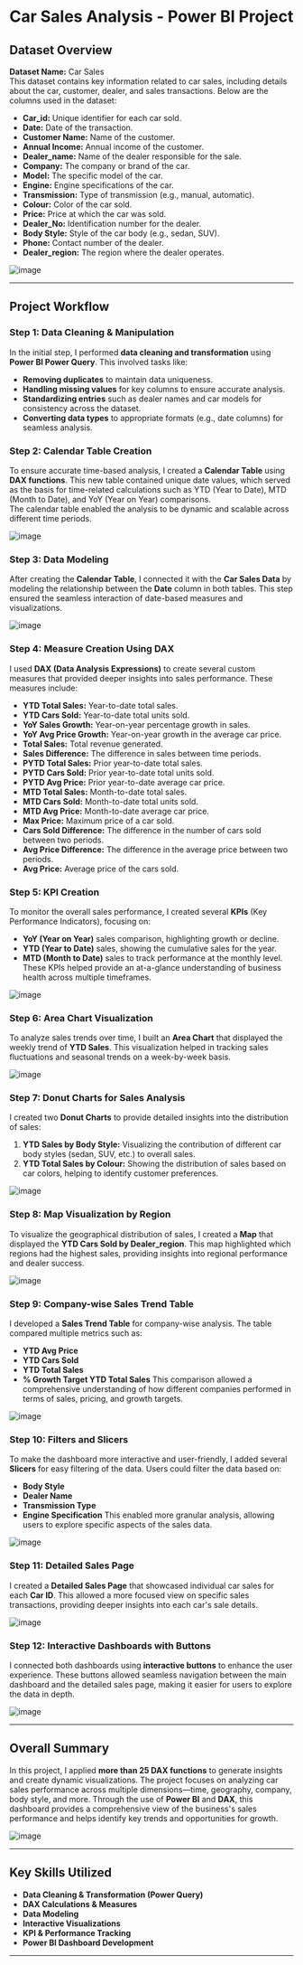 # Car Sales Analysis - Power BI Project

## Dataset Overview
**Dataset Name:** Car Sales  
This dataset contains key information related to car sales, including details about the car, customer, dealer, and sales transactions. Below are the columns used in the dataset:
- **Car_id:** Unique identifier for each car sold.
- **Date:** Date of the transaction.
- **Customer Name:** Name of the customer.
- **Annual Income:** Annual income of the customer.
- **Dealer_name:** Name of the dealer responsible for the sale.
- **Company:** The company or brand of the car.
- **Model:** The specific model of the car.
- **Engine:** Engine specifications of the car.
- **Transmission:** Type of transmission (e.g., manual, automatic).
- **Colour:** Color of the car sold.
- **Price:** Price at which the car was sold.
- **Dealer_No:** Identification number for the dealer.
- **Body Style:** Style of the car body (e.g., sedan, SUV).
- **Phone:** Contact number of the dealer.
- **Dealer_region:** The region where the dealer operates.

![image](https://github.com/user-attachments/assets/0e14da9a-4f1a-4c2f-b6a3-c9046e011ccd)

---

## Project Workflow

### Step 1: Data Cleaning & Manipulation
In the initial step, I performed **data cleaning and transformation** using **Power BI Power Query**. This involved tasks like:
- **Removing duplicates** to maintain data uniqueness.
- **Handling missing values** for key columns to ensure accurate analysis.
- **Standardizing entries** such as dealer names and car models for consistency across the dataset.
- **Converting data types** to appropriate formats (e.g., date columns) for seamless analysis.

### Step 2: Calendar Table Creation
To ensure accurate time-based analysis, I created a **Calendar Table** using **DAX functions**. This new table contained unique date values, which served as the basis for time-related calculations such as YTD (Year to Date), MTD (Month to Date), and YoY (Year on Year) comparisons.  
The calendar table enabled the analysis to be dynamic and scalable across different time periods.

![image](https://github.com/user-attachments/assets/3c73b85a-4cc5-4eaa-93c1-e9f8406cd2d4)


### Step 3: Data Modeling
After creating the **Calendar Table**, I connected it with the **Car Sales Data** by modeling the relationship between the **Date** column in both tables. This step ensured the seamless interaction of date-based measures and visualizations.

![image](https://github.com/user-attachments/assets/93cfc5ec-4c01-4c10-aa9b-f26da3fd8431)

### Step 4: Measure Creation Using DAX
I used **DAX (Data Analysis Expressions)** to create several custom measures that provided deeper insights into sales performance. These measures include:
- **YTD Total Sales:** Year-to-date total sales.
- **YTD Cars Sold:** Year-to-date total units sold.
- **YoY Sales Growth:** Year-on-year percentage growth in sales.
- **YoY Avg Price Growth:** Year-on-year growth in the average car price.
- **Total Sales:** Total revenue generated.
- **Sales Difference:** The difference in sales between time periods.
- **PYTD Total Sales:** Prior year-to-date total sales.
- **PYTD Cars Sold:** Prior year-to-date total units sold.
- **PYTD Avg Price:** Prior year-to-date average car price.
- **MTD Total Sales:** Month-to-date total sales.
- **MTD Cars Sold:** Month-to-date total units sold.
- **MTD Avg Price:** Month-to-date average car price.
- **Max Price:** Maximum price of a car sold.
- **Cars Sold Difference:** The difference in the number of cars sold between two periods.
- **Avg Price Difference:** The difference in the average price between two periods.
- **Avg Price:** Average price of the cars sold.

### Step 5: KPI Creation
To monitor the overall sales performance, I created several **KPIs** (Key Performance Indicators), focusing on:
- **YoY (Year on Year)** sales comparison, highlighting growth or decline.
- **YTD (Year to Date)** sales, showing the cumulative sales for the year.
- **MTD (Month to Date)** sales to track performance at the monthly level.
These KPIs helped provide an at-a-glance understanding of business health across multiple timeframes.

![image](https://github.com/user-attachments/assets/cf16378a-c465-44e5-bcfc-2dbe57f3b92c)

### Step 6: Area Chart Visualization
To analyze sales trends over time, I built an **Area Chart** that displayed the weekly trend of **YTD Sales**. This visualization helped in tracking sales fluctuations and seasonal trends on a week-by-week basis.

![image](https://github.com/user-attachments/assets/1eea35f7-c512-478d-bba5-178c0bbff668)

### Step 7: Donut Charts for Sales Analysis
I created two **Donut Charts** to provide detailed insights into the distribution of sales:
1. **YTD Sales by Body Style:** Visualizing the contribution of different car body styles (sedan, SUV, etc.) to overall sales.
2. **YTD Total Sales by Colour:** Showing the distribution of sales based on car colors, helping to identify customer preferences.

![image](https://github.com/user-attachments/assets/325457a8-afd3-4ae3-8150-7e517338d214)

### Step 8: Map Visualization by Region
To visualize the geographical distribution of sales, I created a **Map** that displayed the **YTD Cars Sold by Dealer_region**. This map highlighted which regions had the highest sales, providing insights into regional performance and dealer success.

![image](https://github.com/user-attachments/assets/fa319f5c-c717-4bb9-802a-39f91d1c7a12)

### Step 9: Company-wise Sales Trend Table
I developed a **Sales Trend Table** for company-wise analysis. The table compared multiple metrics such as:
- **YTD Avg Price**
- **YTD Cars Sold**
- **YTD Total Sales**
- **% Growth Target YTD Total Sales**
This comparison allowed a comprehensive understanding of how different companies performed in terms of sales, pricing, and growth targets.

![image](https://github.com/user-attachments/assets/b4064762-ef9b-4366-9587-43c964326f8f)

### Step 10: Filters and Slicers
To make the dashboard more interactive and user-friendly, I added several **Slicers** for easy filtering of the data. Users could filter the data based on:
- **Body Style**
- **Dealer Name**
- **Transmission Type**
- **Engine Specification**
This enabled more granular analysis, allowing users to explore specific aspects of the sales data.

![image](https://github.com/user-attachments/assets/5ba2cb17-68cd-4601-93be-e841b9b6216e)

### Step 11: Detailed Sales Page
I created a **Detailed Sales Page** that showcased individual car sales for each **Car ID**. This allowed a more focused view on specific sales transactions, providing deeper insights into each car's sale details.

![image](https://github.com/user-attachments/assets/7a64c675-8142-4c99-ad3b-6b93138f76d1)


### Step 12: Interactive Dashboards with Buttons
I connected both dashboards using **interactive buttons** to enhance the user experience. These buttons allowed seamless navigation between the main dashboard and the detailed sales page, making it easier for users to explore the data in depth.

![image](https://github.com/user-attachments/assets/6e802bc3-ed91-4530-8e52-a43dd12c5830)

---

## Overall Summary
In this project, I applied **more than 25 DAX functions** to generate insights and create dynamic visualizations. The project focuses on analyzing car sales performance across multiple dimensions—time, geography, company, body style, and more. Through the use of **Power BI** and **DAX**, this dashboard provides a comprehensive view of the business's sales performance and helps identify key trends and opportunities for growth.

![image](https://github.com/user-attachments/assets/7b7a2f01-7113-465d-8657-b6a8274a9f9f)

--- 

## Key Skills Utilized
- **Data Cleaning & Transformation (Power Query)**
- **DAX Calculations & Measures**
- **Data Modeling**
- **Interactive Visualizations**
- **KPI & Performance Tracking**
- **Power BI Dashboard Development**

---


